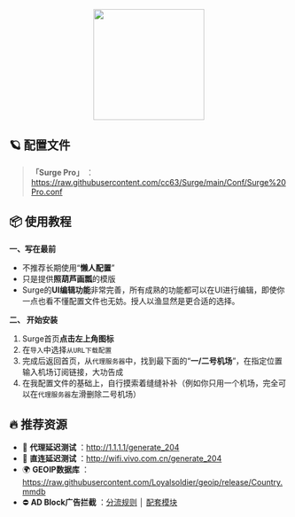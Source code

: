 <div align="center">
 <img src="https://raw.githubusercontent.com/cc63/Surge/main/Module/Surge.png" width="200">
</div>

## 🪐 配置文件
> **「Surge Pro」** ：https://raw.githubusercontent.com/cc63/Surge/main/Conf/Surge%20Pro.conf

## 📦 使用教程

**一、写在最前**

- 不推荐长期使用“**懒人配置**”
- 只是提供**照葫芦画瓢**的模版
- Surge的**UI编辑功能**非常完善，所有成熟的功能都可以在UI进行编辑，即使你一点也看不懂配置文件也无妨。授人以渔显然是更合适的选择。


**二、 开始安装**

1. Surge首页**点击左上角图标**
2. 在`导入`中选择`从URL下载配置`
4. 完成后返回首页，从`代理服务器`中，找到最下面的“**一/二号机场**”，在指定位置输入机场订阅链接，大功告成
5. 在我配置文件的基础上，自行摸索着缝缝补补（例如你只用一个机场，完全可以在`代理服务器`左滑删除二号机场）

## 🔥 推荐资源

-  🛜 **代理延迟测试** ：http://1.1.1.1/generate_204
-  🛜 **直连延迟测试** ：http://wifi.vivo.com.cn/generate_204
-  🌍 **GEOIP数据库** ：https://raw.githubusercontent.com/Loyalsoldier/geoip/release/Country.mmdb
-  ⛔ **AD Block广告拦截** ：[分流规则](https://raw.githubusercontent.com/blackmatrix7/ios_rule_script/master/rule/Surge/Advertising/Advertising_All_No_Resolve.list) │ [配套模块](https://raw.githubusercontent.com/blackmatrix7/ios_rule_script/master/rule/Surge/Advertising/Advertising_MITM.sgmodule)

